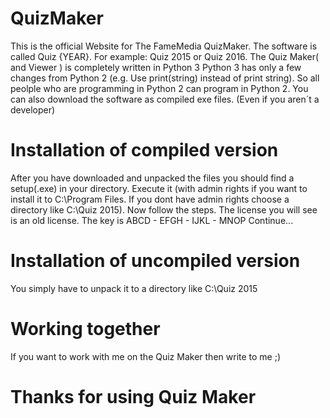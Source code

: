 # QuizMaker
This is the official Website for The FameMedia QuizMaker. The software is called Quiz {YEAR}. For example: Quiz 2015 or Quiz 2016.
The Quiz Maker( and Viewer ) is completely written in Python 3
Python 3 has only a few changes from Python 2 (e.g. Use print(string) instead of print string).
So all peolple who are programming in Python 2 can program in Python 2.
You can also download the software as compiled exe files. (Even if you aren´t a developer)

# Installation of compiled version

After you have downloaded and unpacked the files you should find a setup(.exe) in your directory. Execute it (with admin rights if you want to install it to C:\Program Files. If you dont have admin rights choose a directory like C:\Quiz 2015).
Now follow the steps. The license you will see is an old license. The key is ABCD - EFGH - IJKL - MNOP
Continue...

# Installation of uncompiled version

You simply have to unpack it to a directory like C:\Quiz 2015

# Working together

If you want to work with me on the Quiz Maker then write to me ;)

# Thanks for using Quiz Maker
